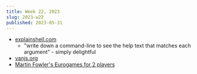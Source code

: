 ```yaml
---
title: Week 22, 2023
slug: 2023-w22
published: 2023-05-31
---
```


- [explainshell.com](https://explainshell.com/)
  - "write down a command-line to see the help text that matches each argument" - simply delightful
- [vanjs.org](https://vanjs.org/)
- [Martin Fowler's Eurogames for 2 players](https://martinfowler.com/articles/eurogames/?filter=player-count-2)